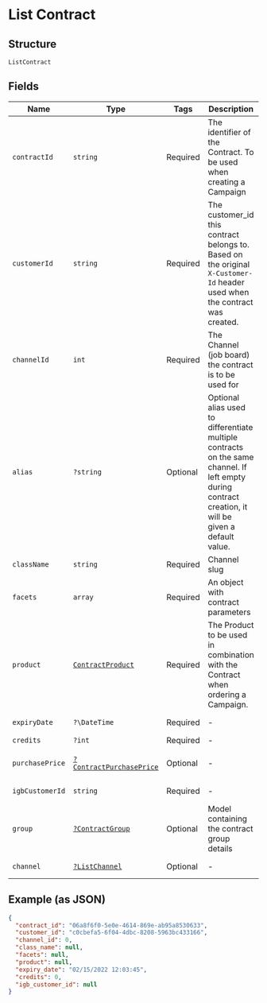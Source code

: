 
# List Contract

## Structure

`ListContract`

## Fields

| Name | Type | Tags | Description | Getter | Setter |
|  --- | --- | --- | --- | --- | --- |
| `contractId` | `string` | Required | The identifier of the Contract. To be used when creating a Campaign | getContractId(): string | setContractId(string contractId): void |
| `customerId` | `string` | Required | The customer_id this contract belongs to. Based on the original `X-Customer-Id` header used when the contract was created. | getCustomerId(): string | setCustomerId(string customerId): void |
| `channelId` | `int` | Required | The Channel (job board) the contract is to be used for | getChannelId(): int | setChannelId(int channelId): void |
| `alias` | `?string` | Optional | Optional alias used to differentiate multiple contracts on the same channel. If left empty during contract creation, it will be given a default value. | getAlias(): ?string | setAlias(?string alias): void |
| `className` | `string` | Required | Channel slug | getClassName(): string | setClassName(string className): void |
| `facets` | `array` | Required | An object with contract parameters | getFacets(): array | setFacets(array facets): void |
| `product` | [`ContractProduct`](../../doc/models/contract-product.md) | Required | The Product to be used in combination with the Contract when ordering a Campaign. | getProduct(): ContractProduct | setProduct(ContractProduct product): void |
| `expiryDate` | `?\DateTime` | Required | - | getExpiryDate(): ?\DateTime | setExpiryDate(?\DateTime expiryDate): void |
| `credits` | `?int` | Required | - | getCredits(): ?int | setCredits(?int credits): void |
| `purchasePrice` | [`?ContractPurchasePrice`](../../doc/models/contract-purchase-price.md) | Optional | - | getPurchasePrice(): ?ContractPurchasePrice | setPurchasePrice(?ContractPurchasePrice purchasePrice): void |
| `igbCustomerId` | `string` | Required | - | getIgbCustomerId(): string | setIgbCustomerId(string igbCustomerId): void |
| `group` | [`?ContractGroup`](../../doc/models/contract-group.md) | Optional | Model containing the contract group details | getGroup(): ?ContractGroup | setGroup(?ContractGroup group): void |
| `channel` | [`?ListChannel`](../../doc/models/list-channel.md) | Optional | - | getChannel(): ?ListChannel | setChannel(?ListChannel channel): void |

## Example (as JSON)

```json
{
  "contract_id": "06a8f6f0-5e0e-4614-869e-ab95a8530633",
  "customer_id": "c0cbefa5-6f04-4dbc-8208-5963bc433166",
  "channel_id": 0,
  "class_name": null,
  "facets": null,
  "product": null,
  "expiry_date": "02/15/2022 12:03:45",
  "credits": 0,
  "igb_customer_id": null
}
```

